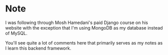 # Note

I was following through Mosh Hamedani's paid Django course on his website with the exception that I'm using MongoDB as my database instead of MySQL.

You'll see quite a lot of comments here that primarily serves as my notes as I learn this backend framework.
